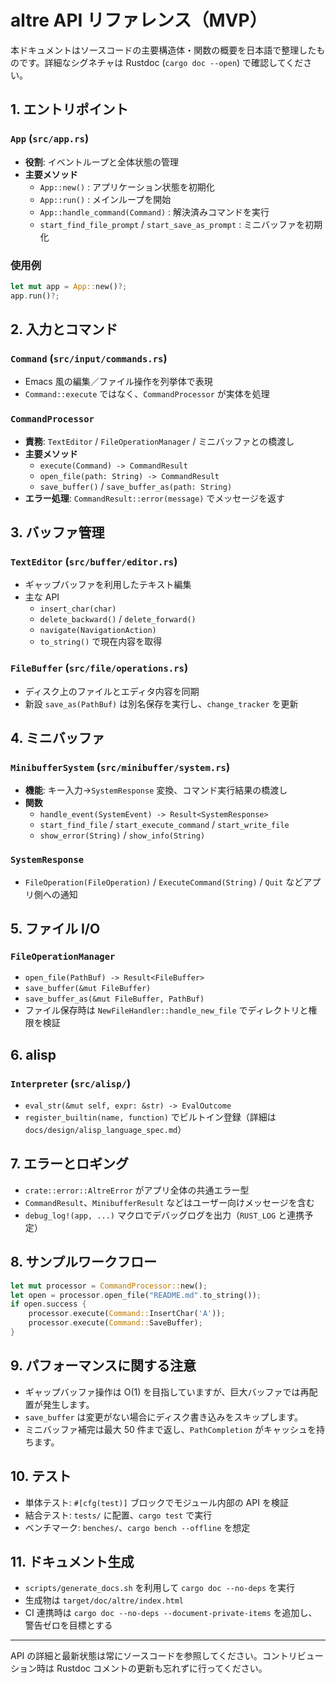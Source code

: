 # altre API リファレンス（MVP）

本ドキュメントはソースコードの主要構造体・関数の概要を日本語で整理したものです。詳細なシグネチャは Rustdoc (`cargo doc --open`) で確認してください。

## 1. エントリポイント
### `App` (`src/app.rs`)
- **役割**: イベントループと全体状態の管理
- **主要メソッド**
  - `App::new()` : アプリケーション状態を初期化
  - `App::run()` : メインループを開始
  - `App::handle_command(Command)` : 解決済みコマンドを実行
  - `start_find_file_prompt` / `start_save_as_prompt` : ミニバッファを初期化

### 使用例
```rust
let mut app = App::new()?;
app.run()?;
```

## 2. 入力とコマンド
### `Command` (`src/input/commands.rs`)
- Emacs 風の編集／ファイル操作を列挙体で表現
- `Command::execute` ではなく、`CommandProcessor` が実体を処理

### `CommandProcessor`
- **責務**: `TextEditor` / `FileOperationManager` / ミニバッファとの橋渡し
- **主要メソッド**
  - `execute(Command) -> CommandResult`
  - `open_file(path: String) -> CommandResult`
  - `save_buffer()` / `save_buffer_as(path: String)`
- **エラー処理**: `CommandResult::error(message)` でメッセージを返す

## 3. バッファ管理
### `TextEditor` (`src/buffer/editor.rs`)
- ギャップバッファを利用したテキスト編集
- 主な API
  - `insert_char(char)`
  - `delete_backward()` / `delete_forward()`
  - `navigate(NavigationAction)`
  - `to_string()` で現在内容を取得

### `FileBuffer` (`src/file/operations.rs`)
- ディスク上のファイルとエディタ内容を同期
- 新設 `save_as(PathBuf)` は別名保存を実行し、`change_tracker` を更新

## 4. ミニバッファ
### `MinibufferSystem` (`src/minibuffer/system.rs`)
- **機能**: キー入力→`SystemResponse` 変換、コマンド実行結果の橋渡し
- **関数**
  - `handle_event(SystemEvent) -> Result<SystemResponse>`
  - `start_find_file` / `start_execute_command` / `start_write_file`
  - `show_error(String)` / `show_info(String)`

### `SystemResponse`
- `FileOperation(FileOperation)` / `ExecuteCommand(String)` / `Quit` などアプリ側への通知

## 5. ファイル I/O
### `FileOperationManager`
- `open_file(PathBuf) -> Result<FileBuffer>`
- `save_buffer(&mut FileBuffer)`
- `save_buffer_as(&mut FileBuffer, PathBuf)`
- ファイル保存時は `NewFileHandler::handle_new_file` でディレクトリと権限を検証

## 6. alisp
### `Interpreter` (`src/alisp/`)
- `eval_str(&mut self, expr: &str) -> EvalOutcome`
- `register_builtin(name, function)` でビルトイン登録（詳細は `docs/design/alisp_language_spec.md`）

## 7. エラーとロギング
- `crate::error::AltreError` がアプリ全体の共通エラー型
- `CommandResult`、`MinibufferResult` などはユーザー向けメッセージを含む
- `debug_log!(app, ...)` マクロでデバッグログを出力（`RUST_LOG` と連携予定）

## 8. サンプルワークフロー
```rust
let mut processor = CommandProcessor::new();
let open = processor.open_file("README.md".to_string());
if open.success {
    processor.execute(Command::InsertChar('A'));
    processor.execute(Command::SaveBuffer);
}
```

## 9. パフォーマンスに関する注意
- ギャップバッファ操作は O(1) を目指していますが、巨大バッファでは再配置が発生します。
- `save_buffer` は変更がない場合にディスク書き込みをスキップします。
- ミニバッファ補完は最大 50 件まで返し、`PathCompletion` がキャッシュを持ちます。

## 10. テスト
- 単体テスト: `#[cfg(test)]` ブロックでモジュール内部の API を検証
- 結合テスト: `tests/` に配置、`cargo test` で実行
- ベンチマーク: `benches/`、`cargo bench --offline` を想定

## 11. ドキュメント生成
- `scripts/generate_docs.sh` を利用して `cargo doc --no-deps` を実行
- 生成物は `target/doc/altre/index.html`
- CI 連携時は `cargo doc --no-deps --document-private-items` を追加し、警告ゼロを目標とする

---
API の詳細と最新状態は常にソースコードを参照してください。コントリビューション時は Rustdoc コメントの更新も忘れずに行ってください。
